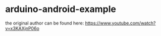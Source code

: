 # arduino-android-example

the original author can be found here: https://www.youtube.com/watch?v=x3KAXjnP06o

